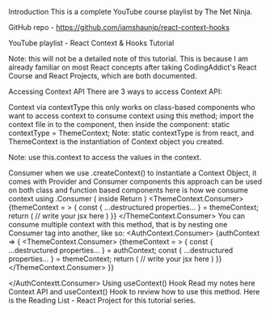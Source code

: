 Introduction
This is a complete YouTube course playlist by The Net Ninja.

GitHub repo - https://github.com/iamshaunjp/react-context-hooks

YouTube playlist - React Context & Hooks Tutorial

Note: this will not be a detailed note of this tutorial. This is because I am already familiar on most React concepts after taking CodingAddict's React Course and React Projects, which are both documented.

Accessing Context API
There are 3 ways to access Context API:

Context via contextType
this only works on class-based components who want to access context
to consume context using this method; import the context file in to the component, then inside the component:
    static contextType = ThemeContext;
Note: static contextType is from react, and ThemeContext is the instantiation of Context object you created.

Note: use this.context to access the values in the context.

Consumer
when we use .createContext() to instantiate a Context Object, it comes with Provider and Consumer components
this approach can be used on both class and function based components
here is how we consume context using .Consumer ( inside Return )
<ThemeContext.Consumer>
    {themeContext = > {
        const { ...destructured properties... } = themeContext;
        return (
            // write your jsx here
        )
    }}
</ThemeContext.Consumer>
You can consume multiple context with this method, that is by nesting one Consumer tag into another, like so:
<AuthContext.Consumer>
    {authContext => {
        <ThemeContext.Consumer>
            {themeContext = > {
                const { ...destructured properties... } = authContext;
                const { ...destructured properties... } = themeContext;
                return (
                    // write your jsx here
                )
            }}
        </ThemeContext.Consumer>
    }}

</AuthContextt.Consumer>
Using useContext() Hook
Read my notes here Context API and useContext() Hook to review how to use this method.
Here is the Reading List - React Project for this tutorial series.
